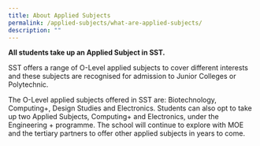 ```yaml
---
title: About Applied Subjects
permalink: /applied-subjects/what-are-applied-subjects/
description: ""
---
```


**All students take up an Applied Subject in SST.**

SST offers a range of O-Level applied subjects to cover different interests and these subjects are recognised for admission to Junior Colleges or Polytechnic.

The O-Level applied subjects offered in SST are: Biotechnology, Computing+, Design Studies and Electronics. Students can also opt to take up two Applied Subjects, Computing+ and Electronics, under the Engineering + programme. The school will continue to explore with MOE and the tertiary partners to offer other applied subjects in years to come.